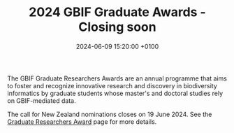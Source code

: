 ﻿---
title:  "2024 GBIF Graduate Awards - Closing soon"
date:   2024-06-09 15:20:00 +0100
categories: ["award","graduate researcher", "prize"]
lang-ref: graduate-award
background: assets/images/posts/gbif-nz-news.jpg
---

The GBIF Graduate Researchers Awards are an annual programme that aims to foster and recognize innovative research and discovery in biodiversity informatics by graduate students whose master's and doctoral studies rely on GBIF-mediated data.

The call for New Zealand nominations closes on 19 June 2024.  See the [Graduate Researchers Award](/graduate-awards) page for more details.





